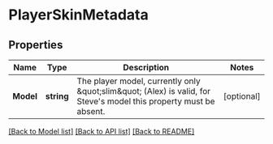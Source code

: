 # PlayerSkinMetadata

## Properties
Name | Type | Description | Notes
------------ | ------------- | ------------- | -------------
**Model** | **string** | The player model, currently only \&quot;slim\&quot; (Alex) is valid, for Steve&#39;s model this property must be absent. | [optional] 

[[Back to Model list]](../README.md#documentation-for-models) [[Back to API list]](../README.md#documentation-for-api-endpoints) [[Back to README]](../README.md)



